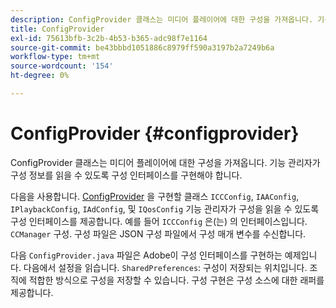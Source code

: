 ```yaml
---
description: ConfigProvider 클래스는 미디어 플레이어에 대한 구성을 가져옵니다. 기능 관리자가 구성 정보를 읽을 수 있도록 구성 인터페이스를 구현해야 합니다.
title: ConfigProvider
exl-id: 75613bfb-3c2b-4b53-b365-adc98f7e1164
source-git-commit: be43bbbd1051886c8979ff590a3197b2a7249b6a
workflow-type: tm+mt
source-wordcount: '154'
ht-degree: 0%

---
```


# ConfigProvider {#configprovider}

ConfigProvider 클래스는 미디어 플레이어에 대한 구성을 가져옵니다. 기능 관리자가 구성 정보를 읽을 수 있도록 구성 인터페이스를 구현해야 합니다.

다음을 사용합니다. [ConfigProvider](https://help.adobe.com/en_US/primetime/api/reference_implementation/android/javadoc/com/adobe/primetime/reference/config/ConfigProvider.html) 을 구현할 클래스 `ICCConfig`, `IAAConfig`, `IPlaybackConfig`, `IAdConfig`, 및 `IQosConfig` 기능 관리자가 구성을 읽을 수 있도록 구성 인터페이스를 제공합니다. 예를 들어 `ICCConfig` 은(는) 의 인터페이스입니다. `CCManager` 구성. 구성 파일은 JSON 구성 파일에서 구성 매개 변수를 수신합니다.

다음 `ConfigProvider.java` 파일은 Adobe이 구성 인터페이스를 구현하는 예제입니다. 다음에서 설정을 읽습니다. `SharedPreferences`: 구성이 저장되는 위치입니다. 조직에 적합한 방식으로 구성을 저장할 수 있습니다. 구성 구현은 구성 소스에 대한 래퍼를 제공합니다.
